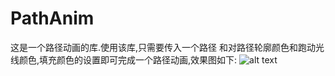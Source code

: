 # PathAnim
这是一个路径动画的库.使用该库,只需要传入一个路径 和对路径轮廓颜色和跑动光线颜色,填充颜色的设置即可完成一个路径动画,效果图如下:
![alt text](https://raw.githubusercontent.com/sunflowerseat/PathAnim/master/preview/startpage-anim.gif "Title")
